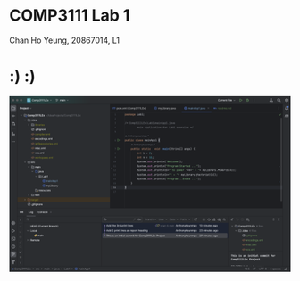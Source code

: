 # COMP3111 Lab 1
Chan Ho Yeung, 20867014, L1

# :) :)
![alt text for screen readers](../../../../screenshot.png "Text to show on mouseover")
